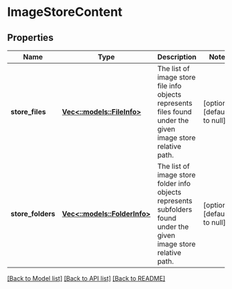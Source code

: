 # ImageStoreContent

## Properties
Name | Type | Description | Notes
------------ | ------------- | ------------- | -------------
**store_files** | [**Vec<::models::FileInfo>**](FileInfo.md) | The list of image store file info objects represents files found under the given image store relative path. | [optional] [default to null]
**store_folders** | [**Vec<::models::FolderInfo>**](FolderInfo.md) | The list of image store folder info objects represents subfolders found under the given image store relative path. | [optional] [default to null]

[[Back to Model list]](../README.md#documentation-for-models) [[Back to API list]](../README.md#documentation-for-api-endpoints) [[Back to README]](../README.md)


